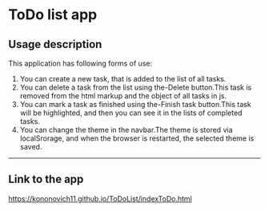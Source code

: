 # ToDo list app

## Usage description

This application has following forms of use:

1. You can create a new task, that is added to the list of all tasks.
1. You can delete a task from the list using the-Delete button.This task is removed from the html markup and the object of all tasks in js.
1. You can mark a task as finished using the-Finish task button.This task will be highlighted, and then you can see it in the lists of completed tasks.
1. You can change the theme in the navbar.The theme is stored via localSrorage, and when the browser is restarted, the selected theme is saved.

---

## Link to the app
https://kononovich11.github.io/ToDoList/indexToDo.html